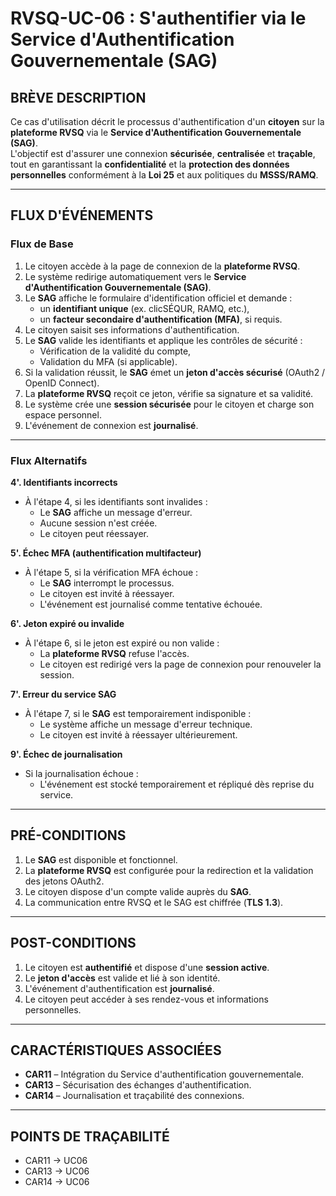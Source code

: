 # RVSQ-UC-06 : S'authentifier via le Service d'Authentification Gouvernementale (SAG)

## BRÈVE DESCRIPTION
Ce cas d'utilisation décrit le processus d'authentification d'un **citoyen** sur la **plateforme RVSQ** via le **Service d'Authentification Gouvernementale (SAG)**.  
L'objectif est d'assurer une connexion **sécurisée**, **centralisée** et **traçable**, tout en garantissant la **confidentialité** et la **protection des données personnelles** conformément à la **Loi 25** et aux politiques du **MSSS/RAMQ**.

---

## FLUX D'ÉVÉNEMENTS

### Flux de Base

1. Le citoyen accède à la page de connexion de la **plateforme RVSQ**.
2. Le système redirige automatiquement vers le **Service d'Authentification Gouvernementale (SAG)**.
3. Le **SAG** affiche le formulaire d'identification officiel et demande :
    - un **identifiant unique** (ex. clicSÉQUR, RAMQ, etc.),
    - un **facteur secondaire d'authentification (MFA)**, si requis.
4. Le citoyen saisit ses informations d'authentification.
5. Le **SAG** valide les identifiants et applique les contrôles de sécurité :
    - Vérification de la validité du compte,
    - Validation du MFA (si applicable).
6. Si la validation réussit, le **SAG** émet un **jeton d'accès sécurisé** (OAuth2 / OpenID Connect).
7. La **plateforme RVSQ** reçoit ce jeton, vérifie sa signature et sa validité.
8. Le système crée une **session sécurisée** pour le citoyen et charge son espace personnel.
9. L'événement de connexion est **journalisé**.

---

### Flux Alternatifs

**4'. Identifiants incorrects**
- À l'étape 4, si les identifiants sont invalides :
    - Le **SAG** affiche un message d'erreur.
    - Aucune session n'est créée.
    - Le citoyen peut réessayer.

**5'. Échec MFA (authentification multifacteur)**
- À l'étape 5, si la vérification MFA échoue :
    - Le **SAG** interrompt le processus.
    - Le citoyen est invité à réessayer.
    - L'événement est journalisé comme tentative échouée.

**6'. Jeton expiré ou invalide**
- À l'étape 6, si le jeton est expiré ou non valide :
    - La **plateforme RVSQ** refuse l'accès.
    - Le citoyen est redirigé vers la page de connexion pour renouveler la session.

**7'. Erreur du service SAG**
- À l'étape 7, si le **SAG** est temporairement indisponible :
    - Le système affiche un message d'erreur technique.
    - Le citoyen est invité à réessayer ultérieurement.

**9'. Échec de journalisation**
- Si la journalisation échoue :
    - L'événement est stocké temporairement et répliqué dès reprise du service.

---

## PRÉ-CONDITIONS

1. Le **SAG** est disponible et fonctionnel.
2. La **plateforme RVSQ** est configurée pour la redirection et la validation des jetons OAuth2.
3. Le citoyen dispose d'un compte valide auprès du **SAG**.
4. La communication entre RVSQ et le SAG est chiffrée (**TLS 1.3**).

---

## POST-CONDITIONS

1. Le citoyen est **authentifié** et dispose d'une **session active**.
2. Le **jeton d'accès** est valide et lié à son identité.
3. L'événement d'authentification est **journalisé**.
4. Le citoyen peut accéder à ses rendez-vous et informations personnelles.

---

## CARACTÉRISTIQUES ASSOCIÉES

- **CAR11** – Intégration du Service d'authentification gouvernementale.
- **CAR13** – Sécurisation des échanges d'authentification.
- **CAR14** – Journalisation et traçabilité des connexions.

---

## POINTS DE TRAÇABILITÉ

- CAR11 → UC06
- CAR13 → UC06
- CAR14 → UC06
